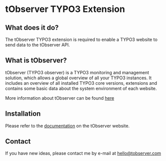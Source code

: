 tObserver TYPO3 Extension
=========================

## What does it do?

The tObserver TYPO3 extension is required to enable a TYPO3 website to send data to the
tObserver API. 

## What is tObserver?

tObserver (TYPO3 observer) is a TYPO3 monitoring and management solution, which allows a 
global overview of all your TYPO3 instances. It includes an overview of all installed TYPO3 
core versions, extensions and contains some basic data about the system environment of each
website.

More information about tObserver can be found [here](https://www.tobserver.com/about "About tObserver")  

## Installation

Please refer to the [documentation](https://ww.tobserver.com/documentation#typo3-instance-setup "tObserver TYPO3 Extension setup") on the tObserver website.

## Contact

If you have new ideas, please contact me by e-mail at [hello@tobserver.com](mailto:hello@tobserver.com)
